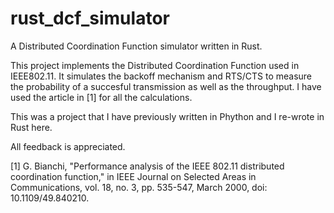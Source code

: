 # rust_dcf_simulator
A Distributed Coordination Function simulator written in Rust.

This project implements the Distributed Coordination Function used in IEEE802.11. It simulates the backoff mechanism and RTS/CTS to measure the probability of a succesful transmission as well as the throughput. I have used the article in [1] for all the calculations.

This was a project that I have previously written in Phython and I re-wrote in Rust here.

All feedback is appreciated.

[1] G. Bianchi, "Performance analysis of the IEEE 802.11 distributed coordination function," in IEEE Journal on Selected Areas in Communications, vol. 18, no. 3, pp. 535-547, March 2000, doi: 10.1109/49.840210.
